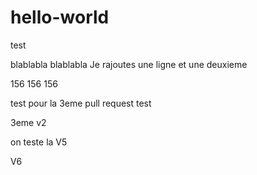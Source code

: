 # hello-world
test

blablabla
blablabla
 Je rajoutes une ligne
et une deuxieme


156
156
156


test pour la 3eme pull request test

3eme v2


on teste la V5

V6

